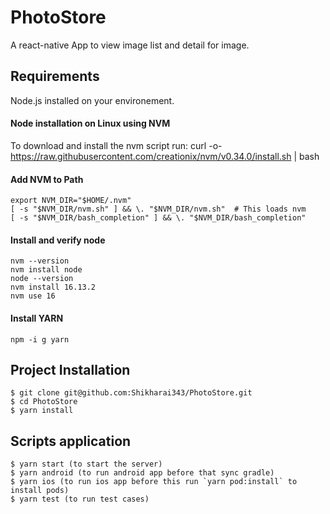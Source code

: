 # PhotoStore
A react-native App to view image list and detail for image.

## Requirements
Node.js installed on your environement.

#### Node installation on Linux using NVM
To download and install the nvm script run:
    curl -o- https://raw.githubusercontent.com/creationix/nvm/v0.34.0/install.sh | bash

#### Add NVM to Path
    export NVM_DIR="$HOME/.nvm"
    [ -s "$NVM_DIR/nvm.sh" ] && \. "$NVM_DIR/nvm.sh"  # This loads nvm
    [ -s "$NVM_DIR/bash_completion" ] && \. "$NVM_DIR/bash_completion"

#### Install and verify node
    nvm --version
    nvm install node
    node --version
    nvm install 16.13.2
    nvm use 16
#### Install YARN
    npm -i g yarn

## Project Installation
    $ git clone git@github.com:Shikharai343/PhotoStore.git
    $ cd PhotoStore
    $ yarn install

## Scripts application
    $ yarn start (to start the server)
    $ yarn android (to run android app before that sync gradle)
    $ yarn ios (to run ios app before this run `yarn pod:install` to install pods)
    $ yarn test (to run test cases)
